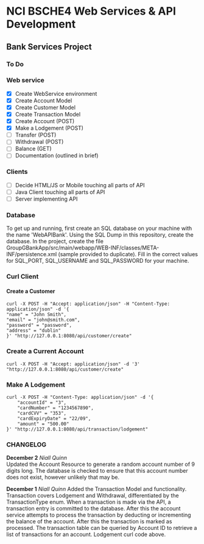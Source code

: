 # NCI BSCHE4 Web Services & API Development  
## Bank Services Project  

### To Do
### Web service    
- [x] Create WebService environment  
- [x] Create Account Model  
- [x] Create Customer Model  
- [x] Create Transaction Model  
- [x] Create Account (POST)  
- [x] Make a Lodgement (POST)   
- [ ] Transfer (POST)  
- [ ] Withdrawal (POST)  
- [ ] Balance (GET)  
- [ ] Documentation (outlined in brief)

### Clients
- [ ] Decide HTML/JS or Mobile touching all parts of API  
- [ ] Java Client touching all parts of API  
- [ ] Server implementing API

### Database   
To get up and running, first create an SQL database on your machine with the name 'WebAPIBank'. Using the SQL Dump in this repository, create the database. In the project, create the file GroupGBankApp/src/main/webapp/WEB-INF/classes/META-INF/persistence.xml (sample provided to duplicate). Fill in the correct values for SQL_PORT, SQL_USERNAME and SQL_PASSWORD for your machine.  

### Curl Client   
#### Create a Customer   
```
curl -X POST -H "Accept: application/json" -H "Content-Type: application/json" -d '{
"name" = "John Smith",
"email" = "john@smith.com",
"password" = "password",
"address" = "dublin"
}' "http://127.0.0.1:8080/api/customer/create"
```

### Create a Current Account   
```
curl -X POST -H "Accept: application/json" -d '3' "http://127.0.0.1:8080/api/customer/create"
```   

### Make A Lodgement   
```
curl -X POST -H "Content-Type: application/json" -d '{
	"accountId" = "3",
	"cardNumber" = "1234567890",
	"cardCVV" = "353",
	"cardExpiryDate" = "22/09",
	"amount" = "500.00"
}' "http://127.0.0.1:8080/api/transaction/lodgement"
```

### CHANGELOG
**December 2** *Niall Quinn*  
Updated the Account Resource to generate a random account number of 9 digits long. The database is checked to ensure that this account number does not exist, however unlikely that may be.  

**December 1** *Niall Quinn*
Added the Transaction Model and functionality. Transaction covers Lodgement and Withdrawal, differentiated by the TransactionType enum. When a transaction is made via the API, a transaction entry is committed to the database. After this the account service attempts to process the transaction by deducting or incrementing the balance of the account. After this the transaction is marked as processed. The transaction table can be queried by Account ID to retrieve a list of transactions for an account. Lodgement curl code above.
